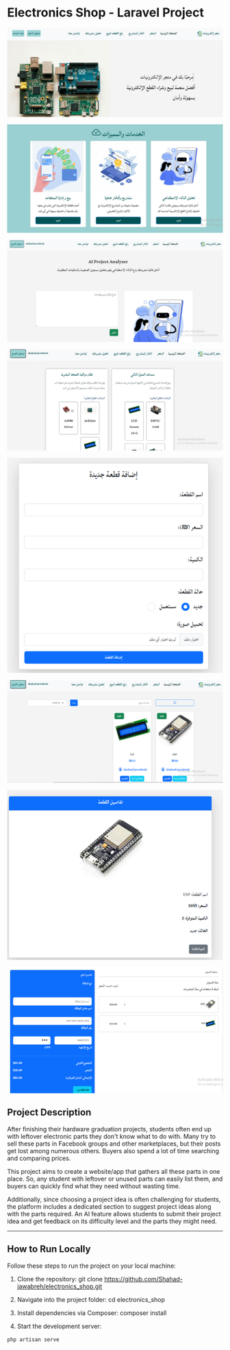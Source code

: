# Electronics Shop - Laravel Project
![1](img/1.PNG)

![2](/img/2.PNG)

![3](/img/3.PNG)

![4](/img/4.PNG)

![5](/img/5.PNG)

![6](/img/6.PNG)

![7](/img/7.PNG)

![8](/img/8.PNG)

## Project Description

After finishing their hardware graduation projects, students often end up with leftover electronic parts they don't know what to do with. Many try to sell these parts in Facebook groups and other marketplaces, but their posts get lost among numerous others. Buyers also spend a lot of time searching and comparing prices.

This project aims to create a website/app that gathers all these parts in one place. So, any student with leftover or unused parts can easily list them, and buyers can quickly find what they need without wasting time.

Additionally, since choosing a project idea is often challenging for students, the platform includes a dedicated section to suggest project ideas along with the parts required. An AI feature allows students to submit their project idea and get feedback on its difficulty level and the parts they might need.

---


## How to Run Locally

Follow these steps to run the project on your local machine:

1. Clone the repository:
git clone https://github.com/Shahad-jawabreh/electronics_shop.git

2. Navigate into the project folder:
cd electronics_shop

3. Install dependencies via Composer:
composer install

5. Start the development server:
 
```bash
php artisan serve


